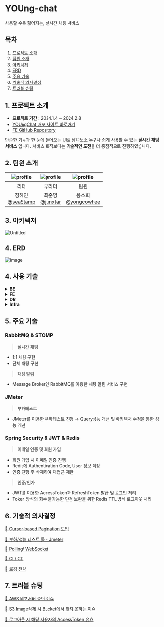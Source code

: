 # YOUng-chat

사용할 수록 젊어지는, 실시간 채팅 서비스

## 목차

1. [프로젝트 소개](#1.-프로젝트-소개)
2. [팀원 소개](#2-팀원-소개)
3. [아키텍처](#3-아키텍처)
4. [ERD](#4-erd)
5. [주요 기술](#5-주요-기술)
6. [기술적 의사결정](#6-기술적-의사결정)
7. [트러블 슈팅](#7-트러블-슈팅)

## 1. 프로젝트 소개

* **프로젝트 기간** : 2024.1.4 ~ 2024.2.8
* [YOUngChat 배포 사이트 바로가기](https://youngchat.store)
* [FE GitHub Repository](https://github.com/Just-Clover/YOUng-chat-frontend)

단순한 기능과 한 눈에 들어오는 UI로 남녀노소 누구나 쉽게 사용할 수 있는 **실시간 채팅 서비스** 입니다.
서비스 로직보다는 **기술적인 도전**을 더 중점적으로 진행하였습니다.

## 2. 팀원 소개

| ![profile](https://avatars.githubusercontent.com/u/73452223?v=4) | ![profile](https://avatars.githubusercontent.com/u/75934088?v=4) | ![profile](https://avatars.githubusercontent.com/u/109781694?v=4) |
|------------------------------------------------------------------|------------------------------------------------------------------|-------------------------------------------------------------------|
| <center>리더                                                       | <center>부리더                                                      | <center>팀원                                                        |
| <center>정해인</br> [@seaStamp](https://github.com/seaStamp)        | <center>최준영 </br> [@junxtar](https://github.com/junxtar)         | <center>용소희</br>[@yongcowhee](https://github.com/yongcowhee)      |

## 3. 아키텍처

![Untitled](https://github.com/Just-Clover/YOUng-chat-backend/assets/73452223/72e13a57-ece5-4838-9c73-36a6f1932f29)

## 4. ERD

![image](https://github.com/Just-Clover/YOUng-chat-backend/assets/73452223/27818c10-e5c2-49cf-9411-b5bc7f0632c5)

## 4. 사용 기술

<details>
<summary><b>BE</b></summary>

- Java 17
- Spring boot 3.1.7
- Spring Security 3.2.2
- JWT 0.11.5
- Spring Data JPA 3.1.7
- Spring Data Redis 3.1.7
- QueryDSL 5.0.0
- WebSocket 3.2.2
- RabbitMQ 3.12.12
- STOMP 3.2.2

</details>

<details>
<summary><b>FE</b></summary>

- React
- Vite
- Mui
- Zustand
- Axios
- rabbitmq-client
- stompjs

</details>

<details>
<summary><b>DB</b></summary>

- MySQL 8.0.35
- Redis 7.2
- H2 2.2.220

</details>

<details>
<summary><b>Infra</b></summary>

- EC2
- ECR
- S3
- LoadBalancer(ALB)
- CodeDeploy
- RDS(MySQL)
- Route53
- ElastiCache(Redis)
- CloudFront
- Docker

</details>

## 5. 주요 기술

### RabbitMQ & STOMP

> **실시간 채팅**

- 1:1 채팅 구현
- 단체 채팅 구현

> **채팅 알림**

- Message Broker인 RabbitMQ를 이용한 채팅 알림 서비스 구현

### JMeter

> **부하테스트**

- JMeter를 이용한 부하테스트 진행 → Query성능 개선 및 아키텍처 수정을 통한 성능 개선

### Spring Security & JWT & Redis

> **이메일 인증 및 회원 가입**

- 회원 가입 시 이메일 인증 진행
- Redis에 Authentication Code, User 정보 저장
- 인증 진행 후 삭제하여 재접근 제한

> **인증/인가**

- JWT를 이용한 AccessToken과 RefreshToken 발급 및 로그인 처리
- Token 방식의 회수 불가능한 단점 보완을 위한 Redis TTL 방식 로그아웃 처리

## 6. 기술적 의사결정

[🔗 Cursor-based Pagination 도입](https://github.com/Just-Clover/YOUng-chat-backend/wiki/Cusor%E2%80%90based-Paginantion-%EB%8F%84%EC%9E%85)

[🔗 부하/성능 테스트 툴 - Jmeter](https://github.com/Just-Clover/YOUng-chat-backend/wiki/%EB%B6%80%ED%95%98-%EC%84%B1%EB%8A%A5-%ED%85%8C%EC%8A%A4%ED%8A%B8-%ED%88%B4-Jmeter)

[🔗 Polling/ WebSocket](https://github.com/Just-Clover/YOUng-chat-backend/wiki/Polling%EA%B3%BC-WebSocket)

[🔗 CI / CD](https://github.com/Just-Clover/YOUng-chat-backend/wiki/CI-CD)

[🔗 로깅 전략]()

## 7. 트러블 슈팅

[🔗 AWS 배포서버 중단 이슈](https://github.com/Just-Clover/YOUng-chat-backend/wiki/AWS-%EB%B0%B0%ED%8F%AC-%EC%84%9C%EB%B2%84-%EC%A4%91%EB%8B%A8-%EC%9D%B4%EC%8A%88)

[🔗 S3 Image삭제 시 Bucket에서 찾지 못하는 이슈](https://github.com/Just-Clover/YOUng-chat-backend/wiki/S3-Image-%EC%82%AD%EC%A0%9C-%EC%8B%9C-Bucket-%EC%97%90%EC%84%9C-%EC%B0%BE%EC%A7%80-%EB%AA%BB%ED%95%98%EB%8A%94-%EC%9D%B4%EC%8A%88)

[🔗 로그아웃 시 해당 사용자의 AccessToken 유효](https://github.com/Just-Clover/YOUng-chat-backend/wiki/%EB%A1%9C%EA%B7%B8%EC%95%84%EC%9B%83%EC%8B%9C-%ED%95%B4%EB%8B%B9-%EC%82%AC%EC%9A%A9%EC%9E%90%EC%9D%98-AccessToken-%EC%9C%A0%ED%9A%A8%EA%B8%B0%EA%B0%84-%EC%9D%B4%EC%8A%88)